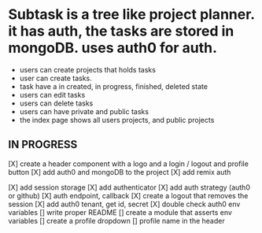 # Subtask is a tree like project planner. it has auth, the tasks are stored in mongoDB. uses auth0 for auth.

- users can create projects that holds tasks
- user can create tasks.
- task have a in created, in progress, finished, deleted state
- users can edit tasks
- users can delete tasks
- users can have private and public tasks
- the index page shows all users projects, and public projects

## IN PROGRESS

[X] create a header component with a logo and a login / logout and profile button
[X] add auth0 and mongoDB to the project
[X] add remix auth

[X] add session storage
[X] add authenticator
[X] add auth strategy (auth0 or github)
[X] auth endpoint, callback
[X] create a logout that removes the session
[X] add auth0 tenant, get id, secret
[X] double check auth0 env variables
[] write proper README
[] create a module that asserts env variables
[] create a profile dropdown
[] profile name in the header
